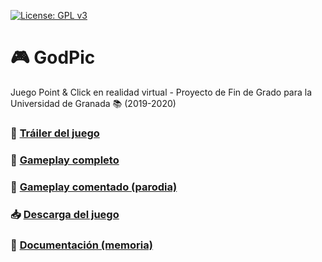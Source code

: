 [![License: GPL v3](https://img.shields.io/badge/License-GPLv3-blue.svg)](https://www.gnu.org/licenses/gpl-3.0)

# :video_game: GodPic
Juego Point &amp; Click en realidad virtual - Proyecto de Fin de Grado para la Universidad de Granada :books: (2019-2020)

### :movie_camera: [Tráiler del juego](https://youtu.be/dDoTUGG7xKg)
### :movie_camera: [Gameplay completo](https://youtu.be/TFguJMnXS4o)
### :movie_camera: [Gameplay comentado (parodia)](https://youtu.be/utbNkXE8JM0)

### :inbox_tray: [Descarga del juego](https://drive.google.com/drive/folders/1fkK36C1vu9Vvl4owTkdQf31ivfNK6Hke?usp=sharing)

### :page_with_curl: [Documentación (memoria)](https://github.com/OMGitsXupi/GodPic/blob/master/Memoria%20TFG.pdf)
